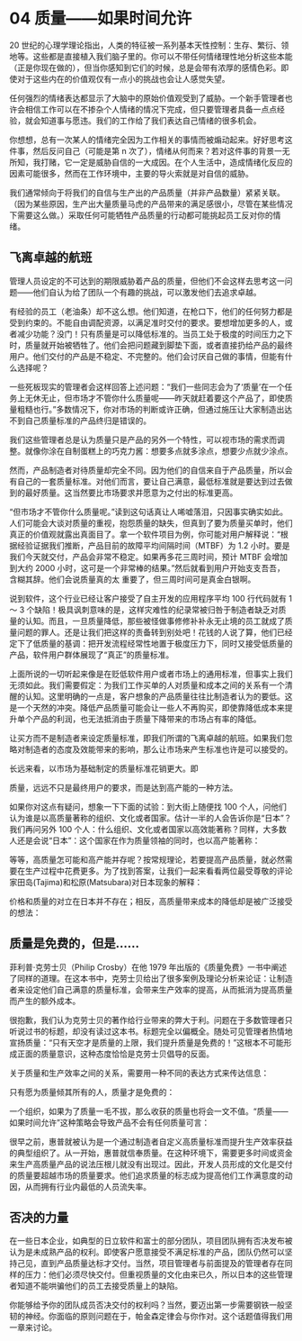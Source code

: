 # 04 质量——如果时间允许

20 世纪的心理学理论指出，人类的特征被一系列基本天性控制：生存、繁衍、领地等。这些都是直接植入我们脑子里的。你可以不带任何情绪理性地分析这些本能（正是你现在做的），但当你感知到它们的时候，总是会带有浓厚的感情色彩。即使对于这些内在的价值观仅有一点小的挑战也会让人感觉失望。

任何强烈的情绪表达都显示了大脑中的原始价值观受到了威胁。一个新手管理者也许会相信工作可以在不掺杂个人情绪的情况下完成，但只要管理者具备一点点经验，就会知道事与愿违。我们的工作给了我们表达自己情绪的很多机会。

你想想，总有一次某人的情绪完全因为工作相关的事情而被煽动起来。好好思考这件事，然后反问自己（可能是第 n 次了），情绪从何而来？若对这件事的背景一无所知，我打赌，它一定是威胁自信的一大成因。在个人生活中，造成情绪化反应的因素可能很多，然而在工作环境中，主要的导火索就是对自信的威胁。

我们通常倾向于将我们的自信与生产出的产品质量（并非产品数量）紧紧关联。（因为某些原因，生产出大量质量马虎的产品带来的满足感很小，尽管在某些情况下需要这么做。）采取任何可能牺牲产品质量的行动都可能挑起员工反对你的情绪。

## 飞离卓越的航班

管理人员设定的不可达到的期限威胁着产品的质量，但他们不会这样去思考这一问题——他们自认为给了团队一个有趣的挑战，可以激发他们去追求卓越。

有经验的员工（老油条）却不这么想。他们知道，在枪口下，他们的任何努力都是受到约束的。不能自由调配资源，以满足准时交付的要求。要想增加更多的人，或者减少功能？没门！只有质量是可以降低标准的。当员工处于极度的时间压力之下时，质量就开始被牺牲了。他们会把问题藏到脚垫下面，或者直接扔给产品的最终用户。他们交付的产品是不稳定、不完整的。他们会讨厌自己做的事情，但能有什么选择呢？

一些死板现实的管理者会这样回答上述问题：“我们一些同志会为了‘质量’在一个任务上无休无止，但市场才不管你什么质量呢——昨天就赶着要这个产品了，即使质量粗糙也行。”多数情况下，你对市场的判断或许正确，但通过施压让大家制造出达不到自己质量标准的产品终归是错误的。

我们这些管理者总是认为质量只是产品的另外一个特性，可以视市场的需求而调整。就像你涂在自制蛋糕上的巧克力酱：想要多点就多涂点，想要少点就少涂点。

然而，产品制造者对待质量却完全不同。因为他们的自信来自于产品质量，所以会有自己的一套质量标准。对他们而言，要让自己满意，最低标准就是要达到过去做到的最好质量。这当然要比市场要求并愿意为之付出的标准更高。

“但市场才不管你什么质量呢。”读到这句话真让人唏嘘落泪，只因事实确实如此。人们可能会大谈对质量的重视，抱怨质量的缺失，但真到了要为质量买单时，他们真正的价值观就露出真面目了。拿一个软件项目为例，你可能对用户解释说：“根据经验证据我们推断，产品目前的故障平均间隔时间（MTBF）为 1.2 小时。要是我们今天就交付，产品会非常不稳定。如果再多花三周时间，预计 MTBF 会增加到大约 2000 小时，这可是一个非常棒的结果。”然后就看到用户开始支支吾吾，含糊其辞。他们会说质量真的太
重要了，但三周时间可是真金白银啊。

说到软件，这个行业已经让客户接受了自主开发的应用程序平均 100 行代码就有 1 ～ 3 个缺陷！极具讽刺意味的是，这样灾难性的纪录常被归咎于制造者缺乏对质量的认知。而且，一旦质量降低，那些被怪做事修修补补永无止境的员工就成了质量问题的罪人。还是让我们把这样的责备转到别处吧！花钱的人说了算，他们已经定下了低质量的基调：把开发流程经常性地置于极度压力下，同时又接受低质量的产品，软件用户群体展现了“真正”的质量标准。

上面所说的一切听起来像是在贬低软件用户或者市场上的通用标准，但事实上我们无须如此。我们需要假定：为我们工作买单的人对质量和成本之间的关系有一个清醒的认知。这里明确的一点是，客户想象的产品质量往往比制造者认为的要低。这是一个天然的冲突。降低产品质量可能会让一些人不再购买，即使靠降低成本来提升单个产品的利润，也无法抵消由于质量下降带来的市场占有率的降低。

让买方而不是制造者来设定质量标准，即我们所谓的飞离卓越的航班。如果我们忽略对制造者的态度及效能带来的影响，那么让市场来产生标准也许是可以接受的。

长远来看，以市场为基础制定的质量标准花销更大。即

质量，远远不只是最终用户的要求，而是达到高产能的一种方法。

如果你对这点有疑问，想象一下下面的试验：到大街上随便找 100 个人，问他们认为谁是以高质量著称的组织、文化或者国家。估计一半的人会告诉你是“日本”？我们再问另外 100 个人：什么组织、文化或者国家以高效能著称？同样，大多数人还是会说“日本”：这个国家在作为质量领袖的同时，也以高产能著称：

等等，高质量怎可能和高产能并存呢？按常规理论，若要提高产品质量，就必然需要在生产过程中花费更多。为了找到答案，让我们一起来看看两位最受尊敬的评论家田岛(Tajima)和松原(Matsubara)对日本现象的解释：

价格和质量的对立在日本并不存在；相反，高质量带来成本的降低却是被广泛接受的想法：

## 质量是免费的，但是……

菲利普·克劳士贝（Philip Crosby）在他 1979 年出版的《质量免费》一书中阐述了同样的道理。在这本书中，克劳士贝给出了很多案例及理论分析来论证：让制造者来设定他们自己满意的质量标准，会带来生产效率的提高，从而抵消为提高质量而产生的额外成本。

很抱歉，我们认为克劳士贝的著作给行业带来的弊大于利。问题在于多数管理者只听说过书的标题，却没有读过这本书。标题完全以偏概全。随处可见管理者热情地宣扬质量：“只有天空才是质量的上限，我们提升质量是免费的！”这根本不可能形成正面的质量意识，这种态度恰恰是克劳士贝倡导的反面。

关于质量和生产效率之间的关系，需要用一种不同的表达方式来传达信息：

只有愿为质量倾其所有的人，质量才是免费的：

一个组织，如果为了质量一毛不拔，那么收获的质量也将会一文不值。“质量——如果时间允许”这种策略会导致产品不会有任何质量可言：

很早之前，惠普就被认为是一个通过制造者自定义高质量标准而提升生产效率获益的典型组织了。从一开始，惠普就信奉质量。在这种环境下，需要更多时间或资金来生产高质量产品的说法压根儿就没有出现过。因此，开发人员形成的文化是交付的质量要超越市场的质量要求。他们追求质量的标志成为提高他们工作满意度的动因，从而拥有行业内最低的人员流失率。

## 否决的力量

在一些日本企业，如典型的日立软件和富士的部分团队，项目团队拥有否决发布被认为是未成熟产品的权利。即使客户愿意接受不满足标准的产品，团队仍然可以坚持己见，直到产品质量达标才交付。当然，项目管理者与前面提及的管理者存在同样的压力：他们必须尽快交付。但重视质量的文化由来已久，所以日本的这些管理者知道不能哄骗他们的员工去接受质量上的缺陷。

你能够给予你的团队成员否决交付的权利吗？当然，要迈出第一步需要钢铁一般坚韧的神经。你面临的原则问题在于，帕金森定律会与你作对。这个话题值得我们用一章来讨论。
